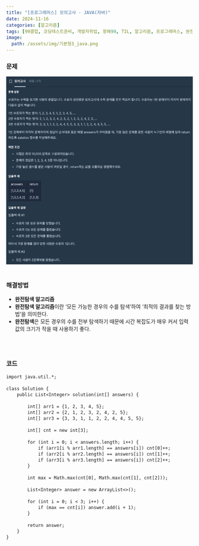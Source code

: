 ```yaml
---
title: "[프로그래머스] 모의고사 - JAVA(자바)"
date: 2024-11-16
categories: [알고리즘]
tags: [99클럽, 코딩테스트준비, 개발자취업, 항해99, TIL, 알고리즘, 프로그래머스, 완전탐색]
image:
  path: /assets/img/기본형3_java.png
---
```


### 문제
![img](/assets/img/algorithm/프로그래머스_모의고사.png)
<br /><br />

### 해결방법
- **완전탐색 알고리즘**
- **완전탐색 알고리즘**이란 ‘모든 가능한 경우의 수를 탐색’하여 ‘최적의 결과를 찾는 방법’을 의미한다.
- **완전탐색**은 모든 경우의 수를 전부 탐색하기 때문에 시간 복잡도가 매우 커서 입력값의 크기가 작을 때 사용하기 좋다.

<br /><br />

### 코드
```
import java.util.*;

class Solution {
    public List<Integer> solution(int[] answers) {
        
        int[] arr1 = {1, 2, 3, 4, 5};
        int[] arr2 = {2, 1, 2, 3, 2, 4, 2, 5};
        int[] arr3 = {3, 3, 1, 1, 2, 2, 4, 4, 5, 5};
        
        int[] cnt = new int[3];
        
        for (int i = 0; i < answers.length; i++) {
            if (arr1[i % arr1.length] == answers[i]) cnt[0]++;
            if (arr2[i % arr2.length] == answers[i]) cnt[1]++;
            if (arr3[i % arr3.length] == answers[i]) cnt[2]++;
        }
        
        int max = Math.max(cnt[0], Math.max(cnt[1], cnt[2]));
        
        List<Integer> answer = new ArrayList<>();
        
        for (int i = 0; i < 3; i++) {
            if (max == cnt[i]) answer.add(i + 1);
        }
        
        return answer;
    }
}
```
 
